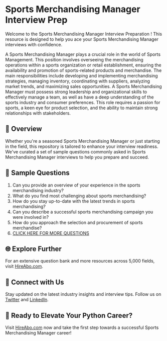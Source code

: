 # Sports Merchandising Manager Interview Prep

Welcome to the Sports Merchandising Manager Interview Preparation ! This resource is designed to help you ace your Sports Merchandising Manager interviews with confidence.

A Sports Merchandising Manager plays a crucial role in the world of Sports Management. This position involves overseeing the merchandising operations within a sports organization or retail establishment, ensuring the availability and promotion of sports-related products and merchandise. The main responsibilities include developing and implementing merchandising strategies, managing inventory, coordinating with suppliers, analyzing market trends, and maximizing sales opportunities. A Sports Merchandising Manager must possess strong leadership and organizational skills to effectively manage a team, as well as have a deep understanding of the sports industry and consumer preferences. This role requires a passion for sports, a keen eye for product selection, and the ability to maintain strong relationships with stakeholders.

## 🚀 Overview

Whether you're a seasoned Sports Merchandising Manager or just starting in the field, this repository is tailored to enhance your interview readiness. We've curated a set of sample questions commonly asked in Sports Merchandising Manager interviews to help you prepare and succeed.

## 📝 Sample Questions

1. Can you provide an overview of your experience in the sports merchandising industry?
2. What do you find most challenging about sports merchandising?
3. How do you stay up-to-date with the latest trends in sports merchandising?
4. Can you describe a successful sports merchandising campaign you were involved in?
5. How do you approach the selection and procurement of sports merchandise?
6. [CLICK HERE FOR MORE QUESTIONS](https://hireabo.com/job/15_2_14/Sports%20Merchandising%20Manager)

## 🌐 Explore Further

For an extensive question bank and more resources across 5,000 fields, visit [HireAbo.com](https://www.hireabo.com).

## 📱 Connect with Us

Stay updated on the latest industry insights and interview tips. Follow us on [Twitter](https://twitter.com/hireabo) and [LinkedIn](https://www.linkedin.com/in/hire-abo-3609972a8/).

## 🚀 Ready to Elevate Your Python Career?

Visit [HireAbo.com](https://www.hireabo.com) now and take the first step towards a successful Sports Merchandising Manager career!